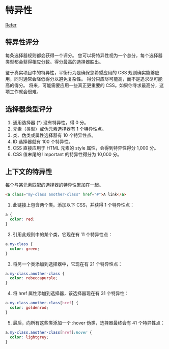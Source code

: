 # 特异性

[Refer](https://web.dev/learn/css/specificity?hl=zh-cn)

## 特异性评分
每条选择器规则都会获得一个评分。 您可以将特异性视为一个总分，每个选择器类型都会获得相应分数。得分最高的选择器胜出。

鉴于真实项目中的特异性，平衡行为是确保您希望应用的 CSS 规则确实能够应用，同时通常会降低得分以避免复杂性。 得分只应尽可能高，而不是追求尽可能高的得分。 将来，可能需要应用一些真正更重要的 CSS。如果你寻求最高分，这项工作就会很难。

## 选择器类型评分
1. 通用选择器 (*) 没有特异性，得 0 分。
2. 元素（类型）或伪元素选择器有 1 个特异性点。
3. 类、伪类或属性选择器有 10 个特异性点。
4. ID 选择器就有 100 个特异性。
5. CSS 直接应用于 HTML 元素的 style 属性，会得到特异性得分 1,000 分。
6. CSS 值末尾的 !important 的特异性得分为 10,000 分。

## 上下文的特异性
每个与某元素匹配的选择器的特异性累加在一起。
```html
<a class="my-class another-class" href="#">A link</a>
```
1. 此链接上包含两个类。添加以下 CSS，并获得 1 个特异性点：
```css
a {
  color: red;
}
```
2. 引用此规则中的某个类，它现在有 11 个特异性点：
```css
a.my-class {
  color: green;
}
```
3. 将另一个类添加到选择器中，它现在有 21 个特异性点：
```css
a.my-class.another-class {
  color: rebeccapurple;
}
```
4. 将 href 属性添加到选择器，该选择器现在有 31 个特异性：
```css
a.my-class.another-class[href] {
  color: goldenrod;
}
```
5. 最后，向所有这些类添加一个 :hover 伪类，选择器最终会有 41 个特异性点：
```css
a.my-class.another-class[href]:hover {
  color: lightgrey;
}
```
